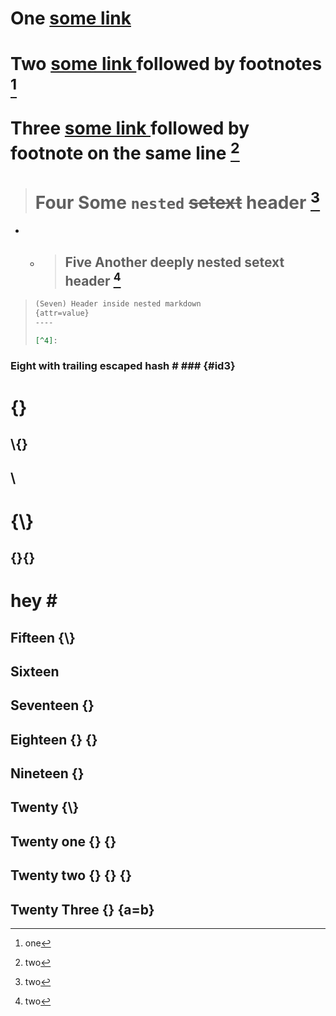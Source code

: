 # One [some link](<url>)

Two
[
 some link
](<url>)
followed by footnotes
[^1]
==

Three
[
 some link
](<url>)
followed by footnote on the same line [^2]
==

> **Four**
> Some `nested` ~~setext~~ header
> [^2]
> ==


*
  + > Five
    > Another deeply nested setext header
    > [^2]
    > ---------


[^1]:
    one

[^2]:
    two

[^3]:
    *
      + > Six
        > Another deeply nested setext header
        > [^2] {#with-id}
        > ---------

> ```markdown
> (Seven) Header inside nested markdown
> {attr=value}
> ----
>
> [^4]:
> ```


### Eight with trailing escaped hash \# ### {#id3}

<!-- Nine empty {} replaced by \\ -->
{}
==

<!-- Ten empty {} removed. \\ remains -->
\\{}
--

<!-- Eleven only empty \\ stay -->
\\
--

<!-- Twelve {\\} stay because the '}' is escaped -->
{\\}
==

<!-- Thirteen escape the {} so that the output is idempotent -->
{}{}
--

<!-- Fourteen escape the trailing `#` -->
hey #
===

<!-- keep the {\\} -->
Fifteen {\\}
--

<!-- no change -->
Sixteen
--

<!-- remove the empty {} -->
Seventeen {}
--

<!-- escape the first {} -->
Eighteen {} {}
--

<!-- \{\} remains the same -->
Nineteen \{\}
--

<!-- {\\} remains the same -->
Twenty {\\}
--

<!-- {} \{\} remains the same -->
Twenty one {} \{\}
--

<!-- remove final {}, and escape the second to last \{\} to keep the output idempotent -->
Twenty two {} {} {}
--

<!-- {} {a=b} remains the same -->
Twenty Three {} {a=b}
--
